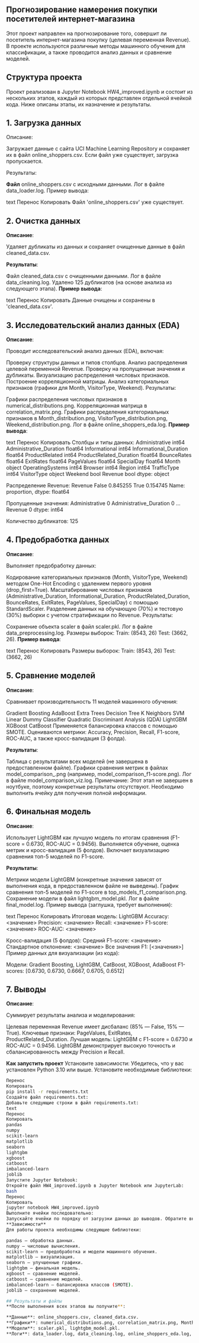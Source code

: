 ## Прогнозирование намерения покупки посетителей интернет-магазина

Этот проект направлен на прогнозирование того, совершит ли посетитель интернет-магазина покупку (целевая переменная Revenue). В проекте используются различные методы машинного обучения для классификации, а также проводится анализ данных и сравнение моделей.

## Структура проекта
Проект реализован в Jupyter Notebook HW4_improved.ipynb и состоит из нескольких этапов, каждый из которых представлен отдельной ячейкой кода. Ниже описаны этапы, их назначение и результаты.

## 1. Загрузка данных
Описание:

Загружает данные с сайта UCI Machine Learning Repository и сохраняет их в файл online_shoppers.csv. Если файл уже существует, загрузка пропускается.

Результаты:

**Файл** online_shoppers.csv с исходными данными.
Лог в файле data_loader.log.
Пример вывода:

text
Перенос
Копировать
Файл 'online_shoppers.csv' уже существует.

## 2. Очистка данных
**Описание**:

Удаляет дубликаты из данных и сохраняет очищенные данные в файл cleaned_data.csv.

**Результаты**:

Файл cleaned_data.csv с очищенными данными.
Лог в файле data_cleaning.log.
Удалено 125 дубликатов (на основе анализа из следующего этапа).
**Пример вывода**:

text
Перенос
Копировать
Данные очищены и сохранены в 'cleaned_data.csv'.

## 3. Исследовательский анализ данных (EDA)
**Описание**:

Проводит исследовательский анализ данных (EDA), включая:

Проверку структуры данных и типов столбцов.
Анализ распределения целевой переменной Revenue.
Проверку на пропущенные значения и дубликаты.
Визуализацию распределения числовых признаков.
Построение корреляционной матрицы.
Анализ категориальных признаков (графики для Month, VisitorType, Weekend).
Результаты:

Графики распределения числовых признаков в numerical_distributions.png.
Корреляционная матрица в correlation_matrix.png.
Графики распределения категориальных признаков в Month_distribution.png, VisitorType_distribution.png, Weekend_distribution.png.
Лог в файле online_shoppers_eda.log.
**Пример вывода**:

text
Перенос
Копировать
Столбцы и типы данных:
Administrative               int64
Administrative_Duration    float64
Informational                int64
Informational_Duration     float64
ProductRelated               int64
ProductRelated_Duration    float64
BounceRates                float64
ExitRates                  float64
PageValues                 float64
SpecialDay                 float64
Month                       object
OperatingSystems             int64
Browser                      int64
Region                       int64
TrafficType                  int64
VisitorType                 object
Weekend                       bool
Revenue                       bool
dtype: object

Распределение Revenue:
Revenue
False    0.845255
True     0.154745
Name: proportion, dtype: float64

Пропущенные значения:
Administrative             0
Administrative_Duration    0
...
Revenue                    0
dtype: int64

Количество дубликатов: 125

## 4. Предобработка данных
**Описание**:

Выполняет предобработку данных:

Кодирование категориальных признаков (Month, VisitorType, Weekend) методом One-Hot Encoding с удалением первого уровня (drop_first=True).
Масштабирование числовых признаков (Administrative_Duration, Informational_Duration, ProductRelated_Duration, BounceRates, ExitRates, PageValues, SpecialDay) с помощью StandardScaler.
Разделение данных на обучающую (70%) и тестовую (30%) выборки с учетом стратификации по Revenue.
Результаты:

Сохранение объекта scaler в файл scaler.pkl.
Лог в файле data_preprocessing.log.
Размеры выборок:
Train: (8543, 26)
Test: (3662, 26).
**Пример вывода**:

text
Перенос
Копировать
Размеры выборок:
Train: (8543, 26)
Test: (3662, 26)

## 5. Сравнение моделей
**Описание**:

Сравнивает производительность 11 моделей машинного обучения:

Gradient Boosting
AdaBoost
Extra Trees
Decision Tree
K Neighbors
SVM Linear
Dummy Classifier
Quadratic Discriminant Analysis (QDA)
LightGBM
XGBoost
CatBoost
Применяется балансировка классов с помощью SMOTE. Оцениваются метрики: Accuracy, Precision, Recall, F1-score, ROC-AUC, а также кросс-валидация (3 фолда).

**Результаты**:

Таблица с результатами всех моделей (не завершена в предоставленном файле).
Графики сравнения метрик в файлах model_comparison_<metric>.png (например, model_comparison_f1-score.png).
Лог в файле model_comparison_viz.log.
Примечание: Этот этап не завершен в ноутбуке, поэтому конкретные результаты отсутствуют. Необходимо выполнить ячейку для получения полной информации.

## 6. Финальная модель
**Описание**:

Использует LightGBM как лучшую модель по итогам сравнения (F1-score = 0.6730, ROC-AUC = 0.9456). Выполняется обучение, оценка метрик и кросс-валидация (5 фолдов). Включает визуализацию сравнения топ-5 моделей по F1-score.

**Результаты**:

Метрики модели LightGBM (конкретные значения зависят от выполнения кода, в предоставленном файле не выведены).
График сравнения топ-5 моделей по F1-score в top_models_f1_comparison.png.
Сохранение модели в файл lightgbm_model.pkl.
Лог в файле final_model.log.
Пример вывода (заглушка, требует выполнения):

text
Перенос
Копировать
Итоговая модель: LightGBM
Accuracy: <значение>
Precision: <значение>
Recall: <значение>
F1-score: <значение>
ROC-AUC: <значение>

Кросс-валидация (5 фолдов):
Средний F1-score: <значение>
Стандартное отклонение: <значение>
Все значения F1: [<значения>]
Пример данных для визуализации (из кода):

Модели: Gradient Boosting, LightGBM, CatBoost, XGBoost, AdaBoost
F1-scores: [0.6730, 0.6730, 0.6667, 0.6705, 0.6512]

## 7. Выводы
**Описание**:

Суммирует результаты анализа и моделирования:

Целевая переменная Revenue имеет дисбаланс (85% — False, 15% — True).
Ключевые признаки: PageValues, ExitRates, ProductRelated_Duration.
Лучшая модель: LightGBM с F1-score = 0.6730 и ROC-AUC = 0.9456.
LightGBM демонстрирует высокую точность и сбалансированность между Precision и Recall.

**Как запустить проект**
Установите зависимости:
Убедитесь, что у вас установлен Python 3.10 или выше. Установите необходимые библиотеки:
```bash
Перенос
Копировать
pip install -r requirements.txt
Создайте файл requirements.txt:
Добавьте следующие строки в файл requirements.txt:
text
Перенос
Копировать
pandas
numpy
scikit-learn
matplotlib
seaborn
lightgbm
xgboost
catboost
imbalanced-learn
joblib
Запустите Jupyter Notebook:
Откройте файл HW4_improved.ipynb в Jupyter Notebook или JupyterLab:
bash
Перенос
Копировать
jupyter notebook HW4_improved.ipynb
Выполните ячейки последовательно:
Запускайте ячейки по порядку от загрузки данных до выводов. Обратите внимание, что ячейки "Сравнение моделей" и "Финальная модель" требуют завершения вручную, так как в предоставленном файле они не выполнены полностью.
**Зависимости**
Для работы проекта необходимы следующие библиотеки:

pandas — обработка данных.
numpy — числовые вычисления.
scikit-learn — предобработка и модели машинного обучения.
matplotlib — визуализация.
seaborn — улучшенные графики.
lightgbm — финальная модель.
xgboost — сравнение моделей.
catboost — сравнение моделей.
imbalanced-learn — балансировка классов (SMOTE).
joblib — сохранение моделей.

## Результаты и файлы
**После выполнения всех этапов вы получите**:

**Данные**: online_shoppers.csv, cleaned_data.csv.
**Графики**: numerical_distributions.png, correlation_matrix.png, Month_distribution.png, VisitorType_distribution.png, Weekend_distribution.png, model_comparison_<metric>.png (после выполнения), top_models_f1_comparison.png.
**Модели**: scaler.pkl, lightgbm_model.pkl.
**Логи**: data_loader.log, data_cleaning.log, online_shoppers_eda.log, data_preprocessing.log, model_comparison_viz.log, final_model.log.